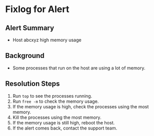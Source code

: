 # Fixlog for Alert

## Alert Summary
* Host abcxyz high memory usage

## Background
* Some processes that run on the host are using a lot of memory.

## Resolution Steps
1. Run `top` to see the processes running.
2. Run `free -m` to check the memory usage.
3. If the memory usage is high, check the processes using the most memory.
4. Kill the processes using the most memory.
5. If the memory usage is still high, reboot the host.
6. If the alert comes back, contact the support team.
